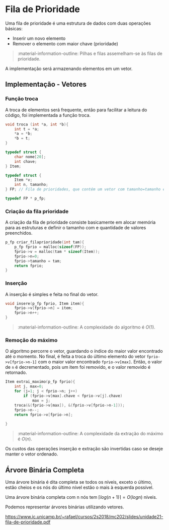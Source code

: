 # Fila de Prioridade

Uma fila de prioridade é uma estrutura de dados com duas operações básicas:

- Inserir um novo elemento
- Remover o elemento com maior chave (prioridade)

> :material-information-outline: Pilhas e filas assemelham-se às filas de prioridade.

A implementação será armazenando elementos em um vetor.

## Implementação - Vetores

### Função troca

A troca de elementos será frequente, então para facilitar a leitura do código, foi implementada a função troca.

```c
void troca (int *a, int *b){
    int t = *a;
    *a = *b;
    *b = t;
}
```

```c
typedef struct {
    char nome[20];
    int chave;
} Item;

typedef struct {
    Item *v;
    int n, tamanho;
} FP; // Fila de prioridades, que contém um vetor com tamanho=tamanho e n elementos preenchidos.

typedef FP * p_fp;

```

### Criação da fila prioridade

A criação da fila de prioridade consiste basicamente em alocar memória para as estruturas e definir o tamanho com e quantidade de valores preenchidos.

```c
p_fp criar_filaprioridade(int tam){
    p_fp fprio = malloc(sizeof(FP));
    fprio->v = malloc(tam * sizeof(Item));
    fprio->n=0;
    fprio->tamanho = tam;
    return fprio;
}
```

### Inserção

A inserção é simples e feita no final do vetor.

```c
void insere(p_fp fprio, Item item){
    fprio->v[fprio->n] = item;
    fprio->n++;
}
```

> :material-information-outline: A complexidade do algoritmo é $O(1)$.

### Remoção do máximo

O algoritmo percorre o vetor, guardando o índice do maior valor encontrado até o momento. No final, é feita a troca do último elemento do vetor `fprio->v[fprio->n-1]` com o maior valor encontrado `fprio->v[max]`. Então, o valor de `n` é decrementado, pois um item foi removido, e o valor removido é retornado.

```c
Item extrai_maximo(p_fp fprio){
    int j, max=0;
    for (j=1; j < fprio->n; j++)
        if (fprio->v[max].chave < fprio->v[j].chave)
            max = j;
    troca(&(fprio->v[max]), &(fprio->v[fprio->n-1]));
    fprio->n--;
    return fprio->v[fprio->n];
    
}
```

> :material-information-outline: A complexidade da extração do máximo é $O(n)$.

Os custos das operações inserção e extração são invertidas caso se deseje manter o vetor ordenado.

## Árvore Binária Completa

Uma árvore binária é dita completa se todos os níveis, exceto o último, estão cheios e os nós do último nível estão o mais à esquerda possível.

Uma árvore binária completa com n nós tem $\left \lceil log(n+1) \right \rceil = O(log n)$ níveis.

Podemos representar árvores binárias utilizando vetores.

https://www.ic.unicamp.br/~rafael/cursos/2s2018/mc202/slides/unidade21-fila-de-prioridade.pdf